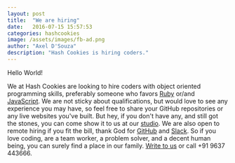 ```yaml
---
layout: post
title:  "We are hiring"
date:   2016-07-15 15:57:53
categories: hashcookies
image: /assets/images/fb-ad.png
author: "Axel D'Souza"
description: "Hash Cookies is hiring coders."
---
```


Hello World!

We at Hash Cookies are looking to hire coders with object oriented programming skills, preferably someone who favors [Ruby](https://www.ruby-lang.org) or/and [JavaScript](https://www.javascript.com). We are not sticky about qualifications, but would love to see any experience you may have, so feel free to share your GitHub repositories or any live websites you've built. But hey, if you don't have any, and still got the stones, you can come show it to us at our [studio](https://www.google.co.in/maps/dir/''/hash+cookies+google+maps/@15.5675299,73.7127305,12z/data=!3m1!4b1!4m8!4m7!1m0!1m5!1m1!1s0x3bbfea6877384119:0xee3ecec85417a514!2m2!1d73.782771!2d15.567541). We are also open to remote hiring if you fit the bill, thank God for [GitHub](https://github.com) and [Slack](https://slack.com). So if you love coding, are a team worker, a problem solver, and a decent human being, you can surely find a place in our family. [Write to us](mailto:fresh@hashcooki.es) or call +91 9637 443666.
